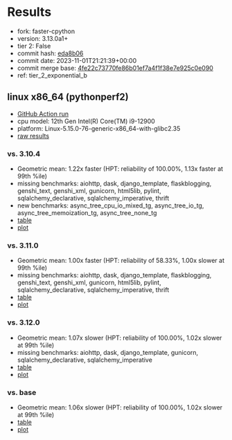# Results

- fork: faster-cpython
- version: 3.13.0a1+
- tier 2: False
- commit hash: [eda8b06](https://github.com/faster%2dcpython/cpython/commit/eda8b06)
- commit date: 2023-11-01T21:21:39+00:00
- commit merge base: [4fe22c73770fe86b01ef7a4f1f38e7e925c0e090](https://github.com/faster%2dcpython/cpython/commit/4fe22c73770fe86b01ef7a4f1f38e7e925c0e090)
- ref: tier_2_exponential_b

## linux x86_64 (pythonperf2)

- [GitHub Action run](https://github.com/faster-cpython/benchmarking/actions/runs/6735040445)
- cpu model: 12th Gen Intel(R) Core(TM) i9-12900
- platform: Linux-5.15.0-76-generic-x86_64-with-glibc2.35
- [raw results](bm-20231101-pythonperf2-x86_64-faster%252dcpython-tier_2_exponential_b-3.13.0a1%2B-eda8b06.json)

### vs. 3.10.4

- Geometric mean: 1.22x faster (HPT: reliability of 100.00%, 1.13x faster at 99th %ile)
- missing benchmarks: aiohttp, dask, django_template, flaskblogging, genshi_text, genshi_xml, gunicorn, html5lib, pylint, sqlalchemy_declarative, sqlalchemy_imperative, thrift
- new benchmarks: async_tree_cpu_io_mixed_tg, async_tree_io_tg, async_tree_memoization_tg, async_tree_none_tg
- [table](bm-20231101-pythonperf2-x86_64-faster%252dcpython-tier_2_exponential_b-3.13.0a1%2B-eda8b06-vs-3.10.4.md)
- [plot](bm-20231101-pythonperf2-x86_64-faster%252dcpython-tier_2_exponential_b-3.13.0a1%2B-eda8b06-vs-3.10.4.png)

### vs. 3.11.0

- Geometric mean: 1.00x faster (HPT: reliability of 58.33%, 1.00x slower at 99th %ile)
- missing benchmarks: aiohttp, dask, django_template, flaskblogging, genshi_text, genshi_xml, gunicorn, html5lib, pylint, sqlalchemy_declarative, sqlalchemy_imperative, thrift
- [table](bm-20231101-pythonperf2-x86_64-faster%252dcpython-tier_2_exponential_b-3.13.0a1%2B-eda8b06-vs-3.11.0.md)
- [plot](bm-20231101-pythonperf2-x86_64-faster%252dcpython-tier_2_exponential_b-3.13.0a1%2B-eda8b06-vs-3.11.0.png)

### vs. 3.12.0

- Geometric mean: 1.07x slower (HPT: reliability of 100.00%, 1.02x slower at 99th %ile)
- missing benchmarks: aiohttp, dask, django_template, gunicorn, sqlalchemy_declarative, sqlalchemy_imperative
- [table](bm-20231101-pythonperf2-x86_64-faster%252dcpython-tier_2_exponential_b-3.13.0a1%2B-eda8b06-vs-3.12.0.md)
- [plot](bm-20231101-pythonperf2-x86_64-faster%252dcpython-tier_2_exponential_b-3.13.0a1%2B-eda8b06-vs-3.12.0.png)

### vs. base

- Geometric mean: 1.06x slower (HPT: reliability of 100.00%, 1.02x slower at 99th %ile)
- [table](bm-20231101-pythonperf2-x86_64-faster%252dcpython-tier_2_exponential_b-3.13.0a1%2B-eda8b06-vs-base.md)
- [plot](bm-20231101-pythonperf2-x86_64-faster%252dcpython-tier_2_exponential_b-3.13.0a1%2B-eda8b06-vs-base.png)

